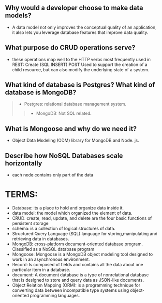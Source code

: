 ## Why would a developer choose to make data models?
- A data model not only improves the conceptual quality of an application, it also lets you leverage database features that improve data quality.

## What purpose do CRUD operations serve?
- these operations map well to the HTTP verbs most frequently used in REST: Create (SQL INSERT) POST Used to support the creation of a child resource, but can also modify the underlying state of a system.

## What kind of database is Postgres? What kind of database is MongoDB?
>- Postgres: relational database management system.
>>- MongoDB: Not SQL related.


## What is Mongoose and why do we need it?
-  Object Data Modeling (ODM) library for MongoDB and Node. js.

## Describe how NoSQL Databases scale horizontally
- each node contains only part of the data

# TERMS:
- Database: its a place to hold and organize data inside it.
- data model: the model which organized the element of data.
- CRUD: create, read, update, and delete are the four basic functions of persistent storage
- schema: is a collection of logical structures of data.
- Structured Query Language (SQL):language for storing,manipulating and retrieving data in databases.
- MongoDB: cross-platform document-oriented database program. Classified as a NoSQL database program
- Mongoose: Mongoose is a MongoDB object modeling tool designed to work in an asynchronous environment.
- Record: Is composed of fields and contains all the data about one particular item in a database.
- document: A document database is a type of nonrelational database that is designed to store and query data as JSON-like documents.
- Object Relation Mapping (ORM): is a programming technique for converting data between incompatible type systems using object-oriented programming languages.
